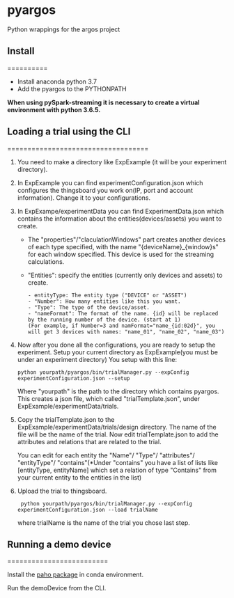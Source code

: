 # pyargos
Python wrappings for the argos project

## Install 
==========

- Install anaconda python 3.7 
- Add the pyargos to the PYTHONPATH 

**When using pySpark-streaming it is necessary to 
create a virtual environment with python 3.6.5.**

## Loading a trial using the CLI
===================================

1. You need to make a directory like ExpExample (it will be your experiment directory).

2. In ExpExample you can find experimentConfiguration.json which configures the thingsboard you work on(IP, port and account information).
   Change it to your configurations.

3. In ExpExampe/experimentData you can find ExperimentData.json which contains the information about the entities(devices/assets) you want to create.
   - The "properties"/"claculationWindows" part creates another devices of each type specified, with 
   the name "{deviceName}_{window}s" for each window specified. 
   This device is used for the streaming calculations. 
      
   - "Entities":  specify the entities (currently only devices and assets) to create.
   
         - entityType: The entity type ("DEVICE" or "ASSET")
         - "Number": How many entities like this you want. 
         - "Type": The type of the device/asset.
         - "nameFormat": The format of the name. {id} will be replaced by the running number of the device. (start at 1)
         (For example, if Number=3 and namFormat="name_{id:02d}", you will get 3 devices with names: "name_01", "name_02", "name_03")

4. Now after you done all the configurations, you are ready to setup the experiment.
   Setup your current directory as ExpExample(you must be under an experiment directory)
   You setup with this line: 
   ```
   python yourpath/pyargos/bin/trialManager.py --expConfig experimentConfiguration.json --setup
   ```
   Where "yourpath" is the path to the directory which contains pyargos. 
   This creates a json file, which called "trialTemplate.json", under ExpExample/experimentData/trials.

5. Copy the trialTemplate.json to the ExpExample/experimentData/trials/design directory.
   The name of the file will be the name of the trial. 
   Now edit trialTemplate.json to add the attributes and relations that are related to the trial. 
   
   You can edit for each entity the "Name"/ "Type"/ "attributes"/ "entityType"/ "contains"(*Under "contains" you have a list of lists like [entityType, entityName] which set a relation of type "Contains" from your current entity to the entities in the list)

6. Upload the trial to thingsboard.
   ```
    python yourpath/pyargos/bin/trialManager.py --expConfig experimentConfiguration.json --load trialName
   ```
   where trialName is the name of the trial you chose last step.

## Running a demo device 
=========================

Install the [paho package](https://anaconda.org/wheeler-microfluidics/paho-mqtt) in conda environment.

Run the demoDevice from the CLI. 





